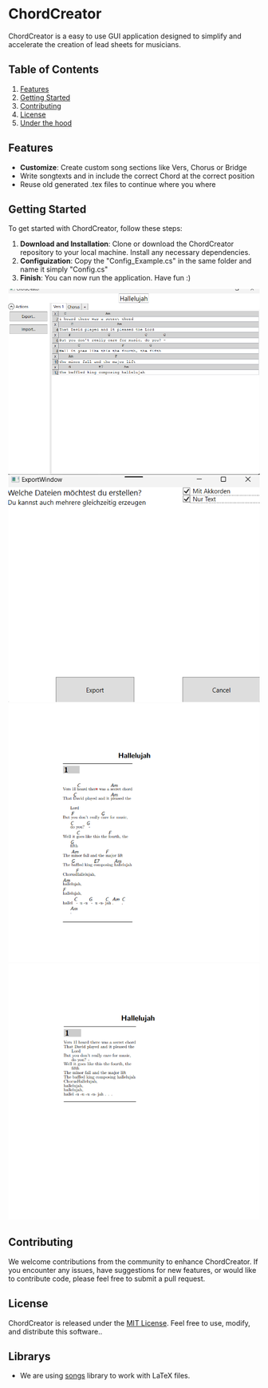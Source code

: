 # ChordCreator

ChordCreator is a easy to use GUI application designed to simplify and accelerate the creation of lead sheets for musicians.

## Table of Contents

1. [Features](#features)
2. [Getting Started](#getting-started)
3. [Contributing](#contributing)
4. [License](#license)
4. [Under the hood](#librarys)

## Features

- **Customize**: Create custom song sections like Vers, Chorus or Bridge
- Write songtexts and in include the correct Chord at the correct position
- Reuse old generated .tex files to continue where you where

## Getting Started

To get started with ChordCreator, follow these steps:

1. **Download and Installation**: Clone or download the ChordCreator repository to your local machine. Install any necessary dependencies.
2. **Configuization**: Copy the "Config_Example.cs" in the same folder and name it simply "Config.cs"
2. **Finish**: You can now run the application. Have fun :)

![Application](Github/images/Screenshot_Appllication.png)
![Save Dialog](Github/images/Screenshot_Save.png)
![Chorded Result](Github/images/Screenshot_Chorded.png)
![Lyric Result](Github/images/Screenshot_Lyric.png)

## Contributing

We welcome contributions from the community to enhance ChordCreator. If you encounter any issues, have suggestions for new features, or would like to contribute code, please feel free to submit a pull request.

## License

ChordCreator is released under the [MIT License](LICENSE). Feel free to use, modify, and distribute this software..


## Librarys
- We are using [songs](https://songs.sourceforge.net/) library to work with LaTeX files.
